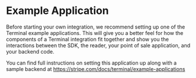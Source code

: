 # Example Application

Before starting your own integration, we recommend setting up one of the Terminal example applications. This will give you a better feel for how the components of a Terminal integration fit together and show you the interactions between the SDK, the reader, your point of sale application, and your backend code.

You can find full instructions on setting this application up along with a sample backend at https://stripe.com/docs/terminal/example-applications
